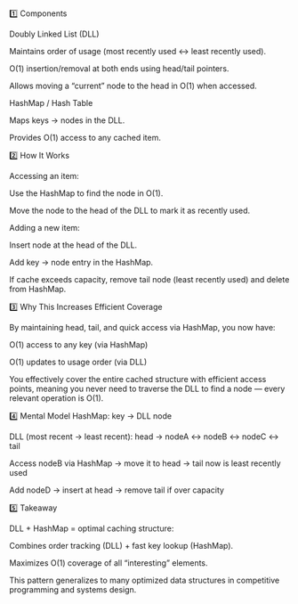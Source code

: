 1️⃣ Components

Doubly Linked List (DLL)

Maintains order of usage (most recently used ↔ least recently used).

O(1) insertion/removal at both ends using head/tail pointers.

Allows moving a “current” node to the head in O(1) when accessed.

HashMap / Hash Table

Maps keys → nodes in the DLL.

Provides O(1) access to any cached item.

2️⃣ How It Works

Accessing an item:

Use the HashMap to find the node in O(1).

Move the node to the head of the DLL to mark it as recently used.

Adding a new item:

Insert node at the head of the DLL.

Add key → node entry in the HashMap.

If cache exceeds capacity, remove tail node (least recently used) and delete from HashMap.

3️⃣ Why This Increases Efficient Coverage

By maintaining head, tail, and quick access via HashMap, you now have:

O(1) access to any key (via HashMap)

O(1) updates to usage order (via DLL)

You effectively cover the entire cached structure with efficient access points, meaning you never need to traverse the DLL to find a node — every relevant operation is O(1).

4️⃣ Mental Model
HashMap: key → DLL node

DLL (most recent → least recent):
head → nodeA ↔ nodeB ↔ nodeC ↔ tail

Access nodeB via HashMap → move it to head → tail now is least recently used

Add nodeD → insert at head → remove tail if over capacity

5️⃣ Takeaway

DLL + HashMap = optimal caching structure:

Combines order tracking (DLL) + fast key lookup (HashMap).

Maximizes O(1) coverage of all “interesting” elements.

This pattern generalizes to many optimized data structures in competitive programming and systems design.
